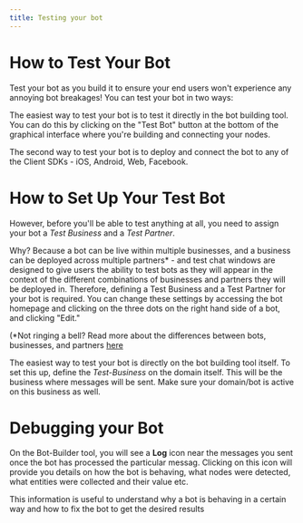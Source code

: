 ```yaml
---
title: Testing your bot
---
```


How to Test Your Bot
====================
Test your bot as you build it to ensure your end users won't experience any annoying bot breakages! You can test your bot in two ways:

The easiest way to test your bot is to test it directly in the bot building tool. You can do this by clicking on the "Test Bot" button at the bottom of the graphical interface where you're building and connecting your nodes.

The second way to test your bot is to deploy and connect the bot to any of the Client SDKs - iOS, Android, Web, Facebook.

How to Set Up Your Test Bot
===========================
However, before you'll be able to test anything at all, you need to assign your bot a _Test Business_ and a _Test Partner_.

Why? Because a bot can be live within multiple businesses, and a business can be deployed across multiple partners\* - and test chat windows are designed to give users the ability to test bots as they will appear in the context of the different combinations of businesses and partners they will be deployed in. Therefore, defining a Test Business and a Test Partner for your bot is required. You can change these settings by accessing the bot homepage and clicking on the three dots on the right hand side of a bot, and clicking "Edit."

(\*Not ringing a bell? Read more about the differences between bots, businesses, and partners [here](bot-builder/basic/business.md)

The easiest way to test your bot is directly on the bot building tool itself. To set this up, define the _Test-Business_ on the domain itself. This will be the business where messages will be sent. Make sure your domain/bot is active on this business as well.

Debugging your Bot
==================
On the Bot-Builder tool, you will see a **Log** icon near the messages you sent once the bot has processed the particular messag. Clicking on this icon will provide you details on how the bot is behaving, what nodes were detected, what entities were collected and their value etc.

This information is useful to understand why a bot is behaving in a certain way and how to fix the bot to get the desired results
